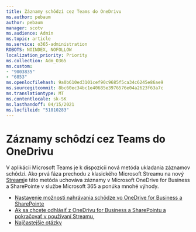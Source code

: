 ```yaml
---
title: Záznamy schôdzí cez Teams do OneDrivu
ms.author: pebaum
author: pebaum
manager: scotv
ms.audience: Admin
ms.topic: article
ms.service: o365-administration
ROBOTS: NOINDEX, NOFOLLOW
localization_priority: Priority
ms.collection: Adm_O365
ms.custom:
- "9003835"
- "6853"
ms.openlocfilehash: 9a0b610ed3101cef90c9685f5ca34c6245e86ae9
ms.sourcegitcommit: 8bc60ec34bc1e40685e3976576e04a2623f63a7c
ms.translationtype: MT
ms.contentlocale: sk-SK
ms.lasthandoff: 04/15/2021
ms.locfileid: "51810283"
---
```

# <a name="teams-meeting-recordings-to-onedrive"></a>Záznamy schôdzí cez Teams do OneDrivu

V aplikácii Microsoft Teams je k dispozícii nová metóda ukladania záznamov schôdzí. Ako prvá fáza prechodu z klasického Microsoft Streamu na nový [Stream](https://docs.microsoft.com/stream/streamnew/new-stream)je táto metóda uchováva záznamy v Microsoft OneDrive for Business a SharePointe v službe Microsoft 365 a ponúka mnohé výhody.  

- [Nastavenie možnosti nahrávania schôdze vo OneDrive for Business a SharePointe](https://docs.microsoft.com/MicrosoftTeams/tmr-meeting-recording-change#set-up-the-meeting-recording-option-for-onedrive-for-business-and-sharepoint)
- [Ak sa chcete odhlásiť z OneDrivu for Business a SharePointu a pokračovať v používaní Streamu,](https://docs.microsoft.com/MicrosoftTeams/tmr-meeting-recording-change#opt-out-of-onedrive-for-business-and-sharepoint-to-continue-using-stream)  
- [Najčastejšie otázky](https://docs.microsoft.com/MicrosoftTeams/tmr-meeting-recording-change#frequently-asked-questions)

